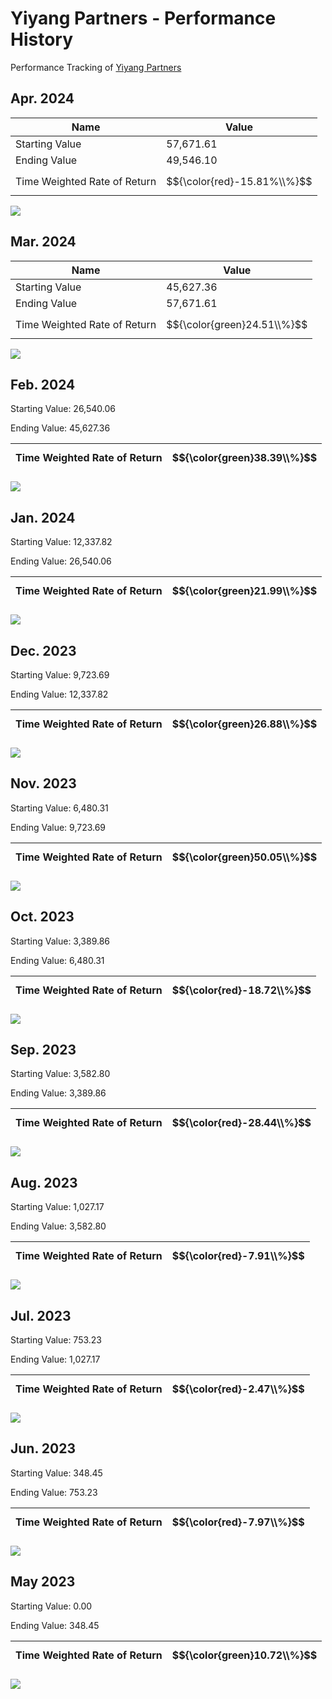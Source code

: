 # Yiyang Partners - Performance History

Performance Tracking of [Yiyang Partners](../README.md)

## Apr. 2024

| Name | Value |
|---|---|
|        Starting Value | 57,671.61 |
| Ending Value | 49,546.10 |
|        Time Weighted Rate of Return |        $${\color{red}-15.81%\\%}$$ |

![](../pic/performance_history/2024-04.png)

## Mar. 2024

| Name | Value |
|---|---|
|        Starting Value | 45,627.36 |
| Ending Value | 57,671.61 |
|        Time Weighted Rate of Return |        $${\color{green}24.51\\%}$$ |

![](../pic/performance_history/2024-03.png)

## Feb. 2024

Starting Value: 26,540.06

Ending Value: 45,627.36

| Time Weighted Rate of Return | $${\color{green}38.39\\%}$$ |
|---|---|

![](../pic/performance_history/2024-02.png)

## Jan. 2024

Starting Value: 12,337.82

Ending Value: 26,540.06

| Time Weighted Rate of Return | $${\color{green}21.99\\%}$$ |
|---|---|

![](../pic/performance_history/2024-01.png)

## Dec. 2023

Starting Value: 9,723.69

Ending Value: 12,337.82

| Time Weighted Rate of Return | $${\color{green}26.88\\%}$$ |
|---|---|

![](../pic/performance_history/2023-12.png)

## Nov. 2023
Starting Value: 6,480.31

Ending Value: 9,723.69

| Time Weighted Rate of Return | $${\color{green}50.05\\%}$$ |
|---|---|

![](../pic/performance_history/2023-11.png)


## Oct. 2023
Starting Value: 3,389.86

Ending Value: 6,480.31

| Time Weighted Rate of Return | $${\color{red}-18.72\\%}$$ |
|---|---|

![](../pic/performance_history/2023-10-1.png)

## Sep. 2023
Starting Value: 3,582.80

Ending Value: 3,389.86

| Time Weighted Rate of Return | $${\color{red}-28.44\\%}$$ |
|---|---|

![](../pic/performance_history/2023-09.png)

## Aug. 2023

Starting Value: 1,027.17

Ending Value: 3,582.80

| Time Weighted Rate of Return | $${\color{red}-7.91\\%}$$ |
|---|---|

![](../pic/performance_history/2023-08-1.png)

## Jul. 2023

Starting Value: 753.23

Ending Value: 1,027.17

| Time Weighted Rate of Return | $${\color{red}-2.47\\%}$$ |
|---|---|

![](../pic/performance_history/2023-07.png)

## Jun. 2023

Starting Value: 348.45

Ending Value: 753.23

| Time Weighted Rate of Return | $${\color{red}-7.97\\%}$$ |
|---|---|

![](../pic/performance_history/2023-06.png)

## May 2023

Starting Value: 0.00

Ending Value: 348.45

| Time Weighted Rate of Return | $${\color{green}10.72\\%}$$ |
|---|---|

![](../pic/performance_history/2023-05.png)